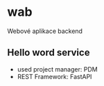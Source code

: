 # wab
Webové aplikace backend

## Hello word service
- used project manager: PDM
- REST Framework: FastAPI